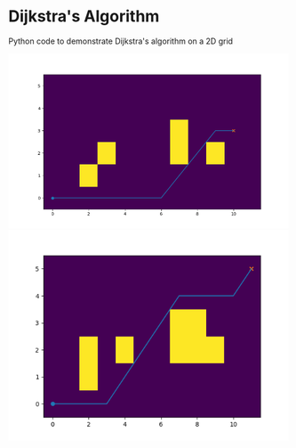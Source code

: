 # Dijkstra's Algorithm

Python code to demonstrate Dijkstra's algorithm on a 2D grid

![example_1](example_1.png)
![example_2](example_2.png)
